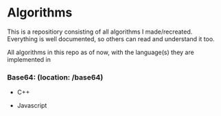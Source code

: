 # Algorithms

This is a repositiory consisting of all algorithms I made/recreated. Everything is well documented, so others can read and understand it too.

All algorithms in this repo as of now, with the language(s) they are implemented in

### Base64: (location: /base64)

  * C++
  
  * Javascript
